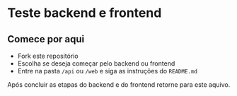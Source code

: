 # Teste backend e frontend

## Comece por aqui
- Fork este repositório
- Escolha se deseja começar pelo backend ou frontend
- Entre na pasta ```/api``` ou ```/web``` e siga as instruções do ```README.md```

Após concluir as etapas do backend e do frontend retorne para este aquivo.